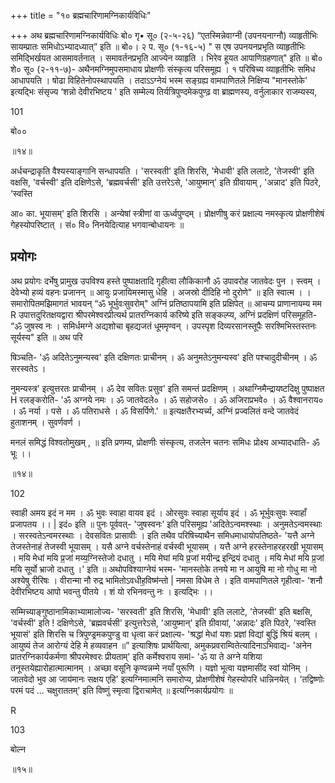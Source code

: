 +++
title = "१० ब्रह्मचारिणामग्निकार्यविधिः"

+++
अथ ब्रह्मचारिणामग्निकार्यविधिः बो० गृ• सू० (२-५-२६) “एतस्मिन्नेवाग्नी (उपनयनाग्नौ) व्याहृतीभिः सायम्प्रातः समिधोऽभ्यादध्यात्” इति ॥ बो०। २ प. सू० (१-१६-५) " स एष उपनयनप्रभृति व्याहृतीभिः समिद्भिर्खयत आसमावर्तनात् । समावर्तनप्रभृति आज्येन व्याहृति । भिरेव हूयत आपाणिग्रहणात्" इति ॥ बो० शे० सू० (२-११-७)- अथैनमग्निमुपसमाधाय प्रोक्षणीः संस्कृत्य परिसमूह्य । १ परिषिच्य व्याहृतीभिः समिध आधापयति । षोढा विहितेनोपस्थापयति । तदाऽऽग्नेयं भस्म सङ्ग्रह्य वामपाणितले निक्षिप्य "मानस्तोके' इत्यद्भिः संसृज्य ‘शन्नो देवीरभिष्टय ' इति सम्मेल्य तिर्यत्रिपुण्दमेकपुण्ढ़ वा ब्राह्मणस्य, वर्नुलाकार राजम्यस्य,

101

बो००

॥१४॥

अर्धचन्द्राकृति वैश्यस्याङ्गानि सन्धापयति । 'सरस्वती' इति शिरसि, 'मेधावी' इति ललाटे, 'तेजस्वी' इति वक्षसि, 'वर्चस्वी' इति दक्षिणेऽसे, 'ब्रह्मवर्चसी' इति उत्तरेऽसे, 'आयुष्मान्' इति ग्रीवायाम् , 'अन्नाद' इति पिठरे, ‘स्वस्ति

आ० का. भूयासम्' इति शिरसि । अन्येषां स्त्रीणां वा ऊर्ध्वपुण्दम् । प्रोक्षणीषु करं प्रक्षाल्य नमस्कृत्य प्रोक्षणीशेषं गेहस्योपरिष्टात् । सं० वि० निनयेदित्याह भगवान्बोधायनः ॥
## प्रयोगः
अथ प्रयोगः दर्भेषु प्रामुख उपविश्य हस्ते पुष्पाक्षतादि गृहीत्वा लौकिकानौ ॐ उपावरोह जातवेदः पुन । स्त्वम् । देवेभ्यो हव्यं वहनः प्रजानन् ॥ आयुः प्रजायिमस्मासु धेहि । अजस्रो दीदिहि नो दुरोणे" ॥ इति स्वात्म । । समारोपितमझिमागतं भावयन् “ॐ भूर्भुवःसुवरोम्" अग्निं प्रतिष्ठापयामि इति प्रक्षिपेत् ॥ आचम्य प्राणानायम्य मम R उपात्तदुरितक्षयद्वारा श्रीपरमेश्वरप्रीत्यर्थ प्रातरग्निकार्य करिष्ये इति सङ्कल्प्य, अग्निं प्रदक्षिणं परिसमूहति- “ॐ जुषस्व नः । समिर्धमग्ने अद्यशोचा बृहद्यजतं धूममृण्वन् । उपस्पृश दिव्यरसानस्तूपैः सरश्मिभिस्तस्तनः सूर्यस्य" इति ॥ अथ परि

षिञ्चति- 'ॐ अदितेऽनुमन्यस्व' इति दक्षिणतः प्राचीनम् । ॐ अनुमतेऽनुमन्यस्व' इति पश्चादुदीचीनम् । ॐ सरस्वतेऽ ।

नुमन्यस्त्र' इत्युत्तरतः प्राचीनम् । ॐ देव सवितः प्रसुव' इति समन्तं प्रदक्षिणम् । अथाग्निमैन्द्रायष्टदिक्षु पुष्पाक्षत H रलङ्करोति- 'ॐ अग्नये नमः । ॐ जातवेदले० । ॐ सहोजसे० । ॐ अजिराप्रभवे० । ॐ वैश्वानराय० । ॐ नर्या । पसे । ॐ पतिराधसे । ॐ विसर्पिणे.' ॥ इत्यक्षतैरभ्यर्च्य, अग्निं प्रज्वलितं वन्दे जातवेदं हुताशनम् । सुवर्णवर्ण ।

मनलं समिद्धं विश्वतोमुखम् , ॥ इति प्रणम्य, प्रोक्षणीः संस्कृत्य, तजलेन चतनः समिधः प्रोक्ष्य अभ्यादधाति- ॐ भूः ।।

॥१४॥

102

स्वाही अमय इदं न मम । ॐ भुवः स्वाहा वायव इदं । ओरसुवः स्वाहा सूर्याय इदं । ॐ भूर्भुवःसुवः स्वाहाँ प्रजापतय ।। | इदं० इति ॥ पुनः पूर्ववत्- 'जुषस्वनः' इति परिसमूह्य 'अदितेऽन्वमश्स्थाः । अनुमतेऽन्वमस्थाः । सरस्वतेऽन्वमरस्थाः । देवसवितः प्रासावीः । इति तथैव परिषिच्याथैन समिधमाधायोपतिष्ठते- 'यत्तै अग्ने तेजस्तेनाहं तेजस्वी भूयासम् । यसै अग्ने वर्चस्तेनाहं वर्चस्वी भूयासम् । यत्तै अग्ने हरस्तेनाहरहरखी भूयासम् । मयि मेधां मयि प्र॒जां मय्य॒ग्निस्तेजो दधातु । मयि मेघां मयि प्र॒जां मयीन्द्र इन्द्रियं दधातु । मयि मेधां मयि प्र॒जां मयि सूर्यो भ्राजो दधातु ।' इति ॥ अथोपविश्याग्नेयं भस्म- 'मानस्तोके तनये मा न आयुषि मा नो गोधु मा नो अश्येषु रीरिषः । वीरान्मा नौ रुद्र भामितोऽवधीह॒विष्म॑न्तो | नमसा विधेम ते । इति वामपाणितले गृहीत्वा- 'शनौ देवीरभिष्टय आपो भवन्तु पीतये । शं यो रभिनवन्तु नः । इत्यद्भिः ।।

सम्मिच्याङ्गुष्ठानामिकाभ्यामालोज्य- 'सरस्वती' इति शिरसि, 'मेधावी' इति ललाटे, 'तेजस्वी' इति बक्षसि, 'वर्चस्वी' इति ! दक्षिणेऽसे, 'ब्रह्मवर्चसी' इत्युत्तरेऽसे, 'आयुष्मान्' इति ग्रीवायां, 'अन्नादः' इति पिठरे, 'स्वस्ति भूयासं' इति शिरसि च त्रिपुण्ड्रमकपुण्डु वा धृत्वा करं प्रक्षाल्य- 'श्रद्धां मेधां यशः प्रज्ञां विद्यां बुद्धिं श्रियं बलम् । आयुष्यं तेज आरोग्यं देहि मे हव्यवाहन ॥” इत्याशिषः प्रार्थयित्वा, अमुकप्रवराम्वितेत्यादिनाऽभिवाद्य- 'अनेन प्रातरग्निकार्यकर्मणा श्रीपरमेश्वरः प्रीयताम्' इति कर्मेश्वराय समl- 'ॐ या ते अग्ने यशिया तनूस्तयेह्यारोहात्मात्मानम् । अच्छा वसूनि कृण्वन्नम्मे नयाँ पुरूणि । यज्ञो भूत्वा यज्ञमासींद स्वां योनिम् । जातवेदो भुव आ जाय॑मानः सक्षय एहि' इत्यग्निमात्मनि समारोप्य, प्रोक्षणीशेषं गेहस्योपरि धान्निनयेत् । 'तद्विष्णोः परमं पदं ... चक्षुराततम्' इति विष्णुं स्मृत्वा द्विराचामेत् ॥ इत्यग्निकार्यप्रयोगः ॥

R

103

बोल्न

॥१५॥

